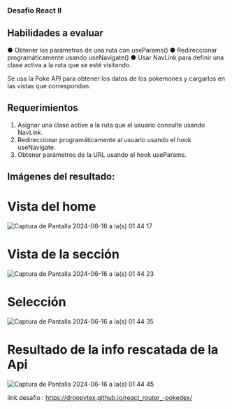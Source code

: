 ### Desafío React II
## Habilidades a evaluar
 ● Obtener los parámetros de una ruta con useParams()
 ● Redireccionar programáticamente usando useNavigate()
 ● Usar NavLink para definir una clase activa a la ruta que se esté visitando.

Se usa la Poke API para obtener los datos de los pokemones y cargarlos en las vistas que correspondan.

## Requerimientos
1. Asignar una clase active a la ruta que el usuario consulte usando NavLink. 
2. Redireccionar programáticamente al usuario usando el hook useNavigate. 
3. Obtener parámetros de la URL usando el hook useParams.

## Imágenes del resultado:
# Vista del home
![Captura de Pantalla 2024-06-16 a la(s) 01 44 17](https://github.com/Droopytex/react_router_-pokedex/assets/151586858/8d9dfab3-49de-4842-af0b-eb36c8adfb62)
# Vista de la sección
![Captura de Pantalla 2024-06-16 a la(s) 01 44 23](https://github.com/Droopytex/react_router_-pokedex/assets/151586858/9ccad9e0-7f6d-4235-8df4-6299c4d3597a)
# Selección
![Captura de Pantalla 2024-06-16 a la(s) 01 44 35](https://github.com/Droopytex/react_router_-pokedex/assets/151586858/86bcb630-a9f9-4415-b3e4-d65592dfeea9)
# Resultado de la info rescatada de la Api
![Captura de Pantalla 2024-06-16 a la(s) 01 44 45](https://github.com/Droopytex/react_router_-pokedex/assets/151586858/07729a53-d468-46f5-ae5f-bc8f18165195)


link desafio : https://droopytex.github.io/react_router_-pokedex/

